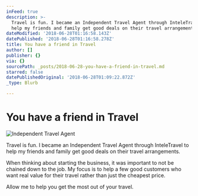 ```yaml
---
inFeed: true
description: >-
  Travel is fun. I became an Independent Travel Agent through InteleTravel to
  help my friends and family get good deals on their travel arrangements.
dateModified: '2018-06-28T01:16:58.143Z'
datePublished: '2018-06-28T01:16:58.278Z'
title: You have a friend in Travel
author: []
publisher: {}
via: {}
sourcePath: _posts/2018-06-28-you-have-a-friend-in-travel.md
starred: false
datePublishedOriginal: '2018-06-28T01:09:22.872Z'
_type: Blurb

---
```

# You have a friend in Travel
![Independent Travel Agent](https://the-grid-user-content.s3-us-west-2.amazonaws.com/4258d5d5-615c-4bf8-aeeb-e81c25e80c75.jpg)

Travel is fun. I became an Independent Travel Agent through InteleTravel to help my friends and family get good deals on their travel arrangements.

When thinking about starting the business, it was important to not be chained down to the job. My focus is to help a few good customers who want real value for their travel rather than just the cheapest price. 

Allow me to help you get the most out of your travel.